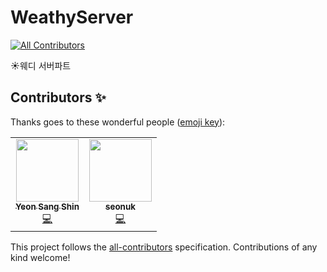 # WeathyServer
<!-- ALL-CONTRIBUTORS-BADGE:START - Do not remove or modify this section -->
[![All Contributors](https://img.shields.io/badge/all_contributors-2-orange.svg?style=flat-square)](#contributors-)
<!-- ALL-CONTRIBUTORS-BADGE:END -->
☀️웨디 서버파트

## Contributors ✨

Thanks goes to these wonderful people ([emoji key](https://allcontributors.org/docs/en/emoji-key)):

<!-- ALL-CONTRIBUTORS-LIST:START - Do not remove or modify this section -->
<!-- prettier-ignore-start -->
<!-- markdownlint-disable -->
<table>
  <tr>
    <td align="center"><a href="https://github.com/yxxshin"><img src="https://avatars0.githubusercontent.com/u/63148508?v=4?s=100" width="100px;" alt=""/><br /><sub><b>Yeon Sang Shin</b></sub></a><br /><a href="https://github.com/TeamWeathy/WeathyServer/commits?author=yxxshin" title="Code">💻</a></td>
    <td align="center"><a href="https://github.com/seonuk"><img src="https://avatars3.githubusercontent.com/u/22928068?v=4?s=100" width="100px;" alt=""/><br /><sub><b>seonuk</b></sub></a><br /><a href="https://github.com/TeamWeathy/WeathyServer/commits?author=seonuk" title="Code">💻</a></td>
  </tr>
</table>

<!-- markdownlint-restore -->
<!-- prettier-ignore-end -->

<!-- ALL-CONTRIBUTORS-LIST:END -->

This project follows the [all-contributors](https://github.com/all-contributors/all-contributors) specification. Contributions of any kind welcome!